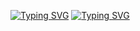 <a href="https://git.io/typing-svg"><img src="https://readme-typing-svg.demolab.com/?font=Orbitron&size=25&duration=3000&pause=1000&color=C6FF00&random=false&width=435&lines=%24whoami;%24B4DP0S31D0N;%24whereis;%24H4CK*M1ND5" alt="Typing SVG" /></a>
<a href="https://git.io/typing-svg"><img src="https://readme-typing-svg.demolab.com?font=Orbitron&size=15&duration=3000&pause=1000&color=304FFE&multiline=true&random=false&width=435&lines=CyberSecurity+Analyst+%7C+Security+%2B+%7C+E%7CHE" alt="Typing SVG" /></a>
